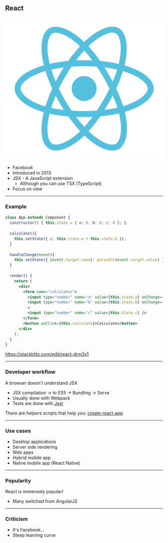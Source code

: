 ## React

![react](/img/react.svg) <!-- .element class="emblem logo-emblem" -->

* Facebook
* Introduced in 2013
* JSX - A JavaScript extension
    * Although you can use TSX (TypeScript)
* Focus on view

---

### Example

```jsx
class App extends Component {
  constructor() { this.state = { a: 0, b: 0, c: 0 }; }

  calculate(){
    this.setState({ c: this.state.a + this.state.b });
  }

  handleChange(event){
    this.setState({ [event.target.name]: parseInt(event.target.value) });
  }

  render() {
    return (
      <div>
        <form name="calculator">
          <input type="number" name="a" value={this.state.a} onChange={this.handleChange} /> +
          <input type="number" name="b" value={this.state.b} onChange={this.handleChange} />
          =
          <input type="number" name="c" value={this.state.c} />
        </form>
        <button onClick={this.calculate}>Calculate</button>
      </div>
    );
  }
}
```

<!--.element class="compact stretch"-->

https://stackblitz.com/edit/react-drm3v1 <!--.element target="_blank" class="reference"-->

---

### Developer workflow

A browser doesn't understand JSX

* JSX compilation -> to ES5 -> Bundling -> Serve
* Usually done with Webpack
* Tests are done with [Jest](https://www.npmjs.com/package/jest) <!-- .element target="_blank" -->

There are helpers scripts that help you: [create-react-app](https://www.npmjs.com/package/create-react-app) <!-- .element target="_blank" -->

---

### Use cases

* Desktop applications
* Server side rendering
* Web apps
* Hybrid mobile app
* Native mobile app (React Native)

---

### Popularity

React is immensely popular!

* Many switched from AngularJS 

---

### Criticism

* It's Facebook... 
* Steep learning curve
